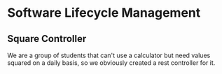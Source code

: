 # Software Lifecycle Management
## Square Controller
We are a group of students that can't use a calculator but need values squared on a daily basis, so we obviously created a rest controller for it.  

